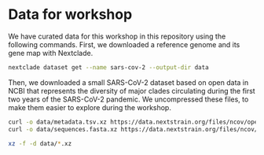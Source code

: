 # Data for workshop

We have curated data for this workshop in this repository using the following commands.
First, we downloaded a reference genome and its gene map with Nextclade.

``` bash
nextclade dataset get --name sars-cov-2 --output-dir data
```

Then, we downloaded a small SARS-CoV-2 dataset based on open data in NCBI that represents the diversity of major clades circulating during the first two years of the SARS-CoV-2 pandemic.
We uncompressed these files, to make them easier to explore during the workshop.

``` bash
curl -o data/metadata.tsv.xz https://data.nextstrain.org/files/ncov/open/reference/metadata.tsv.xz
curl -o data/sequences.fasta.xz https://data.nextstrain.org/files/ncov/open/reference/sequences.fasta.xz

xz -f -d data/*.xz
```
